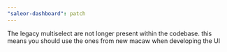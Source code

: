 ```yaml
---
"saleor-dashboard": patch
---
```


The legacy multiselect are not longer present within the codebase. this means you should use the ones from new macaw when developing the UI
